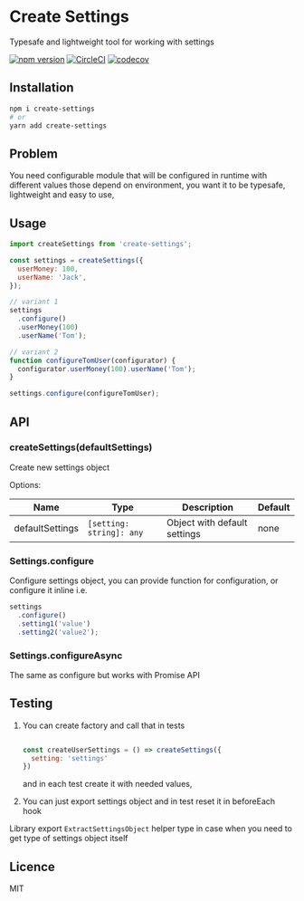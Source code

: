 # Create Settings

Typesafe and lightweight tool for working with settings

[![npm version](https://badge.fury.io/js/create-settings.svg)](https://badge.fury.io/js/create-settings)
[![CircleCI](https://circleci.com/gh/gzaripov/create-settings.svg?style=svg)](https://circleci.com/gh/gzaripov/create-settings.svg?style=svg)
[![codecov](https://codecov.io/gh/gzaripov/create-settings/branch/master/graph/badge.svg)](https://codecov.io/gh/gzaripov/create-settings)

## Installation

```bash
npm i create-settings
# or
yarn add create-settings
```

## Problem

You need configurable module that will be configured in runtime with different values those depend on environment,
you want it to be typesafe, lightweight and easy to use,

## Usage

```javascript
import createSettings from 'create-settings';

const settings = createSettings({
  userMoney: 100,
  userName: 'Jack',
});

// variant 1
settings
  .configure()
  .userMoney(100)
  .userName('Tom');

// variant 2
function configureTomUser(configurator) {
  configurator.userMoney(100).userName('Tom');
}

settings.configure(configureTomUser);
```

## API

### createSettings(defaultSettings)

Create new settings object

Options:

| Name            | Type                     | Description                                           | Default |
| --------------- | ------------------------ | ----------------------------------------------------- | ------- |
| defaultSettings | `[setting: string]: any` | Object with default settings | none    |

### Settings.configure

Configure settings object, you can provide function for configuration, or configure it inline i.e.

```javascript
settings
  .configure()
  .setting1('value')
  .setting2('value2');
```


### Settings.configureAsync

The same as configure but works with Promise API

## Testing

1. You can create factory and call that in tests

    ```javascript

    const createUserSettings = () => createSettings({
      setting: 'settings'
    })

    ```

    and in each test create it with needed values,

2. You can just export settings object and in test reset it in beforeEach hook

Library export `ExtractSettingsObject` helper type in case when you need to get type of settings object itself

## Licence

MIT
